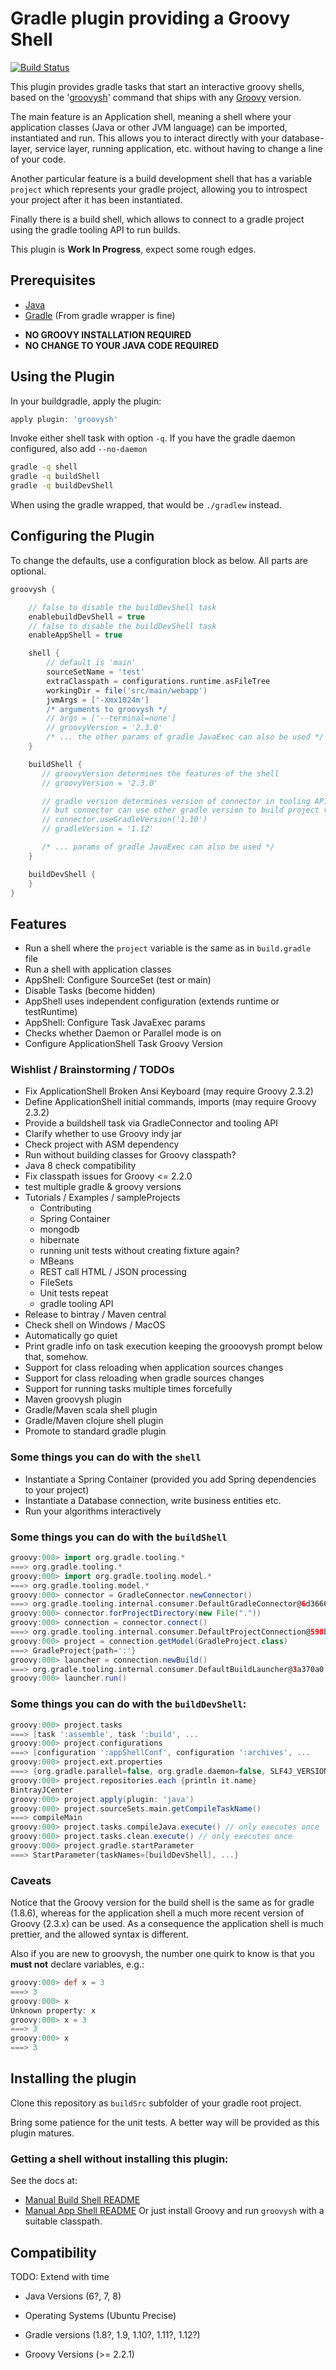 # Gradle plugin providing a Groovy Shell

[![Build Status](https://travis-ci.org/tkruse/gradle-groovysh-plugin.svg)](https://travis-ci.org/tkruse/gradle-groovysh-plugin)

This plugin provides gradle tasks that start an interactive groovy shells, based on
the '[groovysh](http://groovy.codehaus.org/Groovy+Shell)' command that ships with any [Groovy](http://groovy.codehaus.org/) version.

The main feature is an Application shell, meaning a shell where your application
classes (Java or other JVM language) can be imported, instantiated and run. This allows you to interact
directly with your database-layer, service layer, running application, etc. without having to
change a line of your code.

Another particular feature is a build development shell that has a variable ```project``` which represents
your gradle project, allowing you to introspect your project after it has been instantiated.

Finally there is a build shell, which allows to connect to a gradle project using the gradle tooling API to run builds.


This plugin is **Work In Progress**, expect some rough edges.


## Prerequisites

* [Java](http://www.java.com/)
* [Gradle](http://www.gradle.org) (From gradle wrapper is fine)

- **NO GROOVY INSTALLATION REQUIRED**
- **NO CHANGE TO YOUR JAVA CODE REQUIRED**



## Using the Plugin

In your buildgradle, apply the plugin:

```Groovy
apply plugin: 'groovysh'
```

Invoke either shell task with option ```-q```.
If you have the gradle daemon configured, also add ```--no-daemon```

```bash
gradle -q shell
gradle -q buildShell
gradle -q buildDevShell
```

When using the gradle wrapped, that would be ```./gradlew``` instead.

## Configuring the Plugin

To change the defaults, use a configuration block as below. All parts are optional.

```Groovy
groovysh {

    // false to disable the buildDevShell task
    enablebuildDevShell = true
    // false to disable the buildDevShell task
    enableAppShell = true

    shell {
        // default is 'main'
        sourceSetName = 'test'
        extraClasspath = configurations.runtime.asFileTree
        workingDir = file('src/main/webapp')
        jvmArgs = ['-Xmx1024m']
        /* arguments to groovysh */
        // args = ['--terminal=none']
        // groovyVersion = '2.3.0'
        /* ... the other params of gradle JavaExec can also be used */
    }

    buildShell {
       // groovyVersion determines the features of the shell
       // groovyVersion = '2.3.0'

       // gradle version determines version of connector in tooling API,
       // but connector can use other gradle version to build project via
       // connector.useGradleVersion('1.10')
       // gradleVersion = '1.12'

       /* ... params of gradle JavaExec can also be used */
    }

    buildDevShell {
    }
}
```




## Features

- Run a shell where the ```project``` variable is the same as in ```build.gradle``` file
- Run a shell with application classes
- AppShell: Configure SourceSet (test or main)
- Disable Tasks (become hidden)
- AppShell uses independent configuration (extends runtime or testRuntime)
- AppShell: Configure Task JavaExec params
- Checks whether Daemon or Parallel mode is on
- Configure ApplicationShell Task Groovy Version

### Wishlist / Brainstorming / TODOs

- Fix ApplicationShell Broken Ansi Keyboard (may require Groovy 2.3.2)
- Define ApplicationShell initial commands, imports (may require Groovy 2.3.2)
- Provide a buildshell task via GradleConnector and tooling API
- Clarify whether to use Groovy indy jar
- Check project with ASM dependency
- Run without building classes for Groovy classpath?
- Java 8 check compatibility
- Fix classpath issues for Groovy <= 2.2.0
- test multiple gradle & groovy versions
- Tutorials / Examples / sampleProjects
    - Contributing
    - Spring Container
    - mongodb
    - hibernate
    - running unit tests without creating fixture again?
    - MBeans
    - REST call HTML / JSON processing
    - FileSets
    - Unit tests repeat
    - gradle tooling API
- Release to bintray / Maven central
- Check shell on Windows / MacOS
- Automatically go quiet
- Print gradle info on task execution keeping the grooovysh prompt below that, somehow.
- Support for class reloading when application sources changes
- Support for class reloading when gradle sources changes
- Support for running tasks multiple times forcefully
- Maven groovysh plugin
- Gradle/Maven scala shell plugin
- Gradle/Maven clojure shell plugin
- Promote to standard gradle plugin




### Some things you can do with the ```shell```

- Instantiate a Spring Container (provided you add Spring dependencies to your project)
- Instantiate a Database connection, write business entities etc.
- Run your algorithms interactively

### Some things you can do with the ```buildShell```

```Groovy
groovy:000> import org.gradle.tooling.*
===> org.gradle.tooling.*
groovy:000> import org.gradle.tooling.model.*
===> org.gradle.tooling.model.*
groovy:000> connector = GradleConnector.newConnector()
===> org.gradle.tooling.internal.consumer.DefaultGradleConnector@6d3666fb
groovy:000> connector.forProjectDirectory(new File("."))
groovy:000> connection = connector.connect()
===> org.gradle.tooling.internal.consumer.DefaultProjectConnection@598b4d64
groovy:000> project = connection.getModel(GradleProject.class)
===> GradleProject{path=':'}
groovy:000> launcher = connection.newBuild()
===> org.gradle.tooling.internal.consumer.DefaultBuildLauncher@3a370a0
groovy:000> launcher.run()
```

### Some things you can do with the ```buildDevShell```:

```Groovy
groovy:000> project.tasks
===> [task ':assemble', task ':build', ...
groovy:000> project.configurations
===> [configuration ':appShellConf', configuration ':archives', ...
groovy:000> project.ext.properties
===> {org.gradle.parallel=false, org.gradle.daemon=false, SLF4J_VERSION=1.7.7}
groovy:000> project.repositories.each {println it.name}
BintrayJCenter
groovy:000> project.apply(plugin: 'java')
groovy:000> project.sourceSets.main.getCompileTaskName()
===> compileMain
groovy:000> project.tasks.compileJava.execute() // only executes once
groovy:000> project.tasks.clean.execute() // only executes once
groovy:000> project.gradle.startParameter
===> StartParameter{taskNames=[buildDevShell], ...}
```

### Caveats


Notice that the Groovy version for the build shell is the same as for gradle (1.8.6), whereas for the application
shell a much more recent version of Groovy (2.3.x) can be used. As a consequence the application shell is much prettier,
and the allowed syntax is different.

Also if you are new to groovysh, the number one quirk to know is that you **must not** declare variables, e.g.:

```Groovy
groovy:000> def x = 3
===> 3
groovy:000> x
Unknown property: x
groovy:000> x = 3
===> 3
groovy:000> x
===> 3
```


## Installing the plugin


Clone this repository as ```buildSrc``` subfolder of your gradle root project.

Bring some patience for the unit tests.
A better way will be provided as this plugin matures.


### Getting a shell without installing this plugin:

See the docs at:
 - [Manual Build Shell README](doc/InstallBuildDevShellManually.md)
 - [Manual App Shell README](doc/InstallAppShellManually.md)
Or just install Groovy and run ```groovysh``` with a suitable classpath.

## Compatibility

TODO: Extend with time

* Java Versions (6?, 7, 8)

* Operating Systems (Ubuntu Precise)

* Gradle versions (1.8?, 1.9, 1.10?, 1.11?, 1.12?)

* Groovy Versions (>= 2.2.1)
